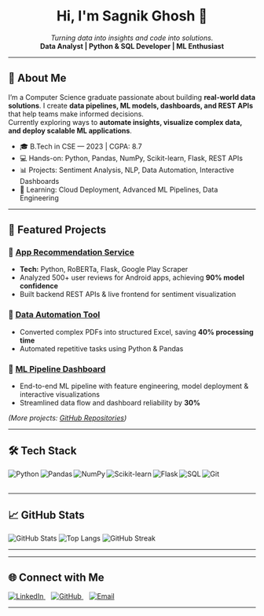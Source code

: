 <h1 align="center">Hi, I'm Sagnik Ghosh 👋</h1>
<p align="center">
  <em>Turning data into insights and code into solutions.</em><br>
  <strong>Data Analyst | Python & SQL Developer | ML Enthusiast</strong>
</p>

---

## 🧩 About Me
I’m a Computer Science graduate passionate about building **real-world data solutions**. I create **data pipelines, ML models, dashboards, and REST APIs** that help teams make informed decisions.  
Currently exploring ways to **automate insights, visualize complex data, and deploy scalable ML applications**.

- 🎓 B.Tech in CSE — 2023 | CGPA: 8.7  
- 💻 Hands-on: Python, Pandas, NumPy, Scikit-learn, Flask, REST APIs  
- 📊 Projects: Sentiment Analysis, NLP, Data Automation, Interactive Dashboards  
- 🌱 Learning: Cloud Deployment, Advanced ML Pipelines, Data Engineering  

---

## 🚀 Featured Projects
### 🔹 [App Recommendation Service](https://github.com/coderSagnikDS/App-Recommendation-Service)
- **Tech:** Python, RoBERTa, Flask, Google Play Scraper  
- Analyzed 500+ user reviews for Android apps, achieving **90% model confidence**  
- Built backend REST APIs & live frontend for sentiment visualization  

### 🔹 [Data Automation Tool](#)
- Converted complex PDFs into structured Excel, saving **40% processing time**  
- Automated repetitive tasks using Python & Pandas  

### 🔹 [ML Pipeline Dashboard](#)
- End-to-end ML pipeline with feature engineering, model deployment & interactive visualizations  
- Streamlined data flow and dashboard reliability by **30%**  

*(More projects: [GitHub Repositories](https://github.com/coderSagnikDS?tab=repositories))*

---

## 🛠️ Tech Stack
<img align="left" alt="Python" src="https://img.shields.io/badge/Python-3776AB?logo=python&logoColor=white" />
<img align="left" alt="Pandas" src="https://img.shields.io/badge/Pandas-150458?logo=pandas&logoColor=white" />
<img align="left" alt="NumPy" src="https://img.shields.io/badge/NumPy-013243?logo=numpy&logoColor=white" />
<img align="left" alt="Scikit-learn" src="https://img.shields.io/badge/Scikit--learn-F7931E?logo=scikit-learn&logoColor=white" />
<img align="left" alt="Flask" src="https://img.shields.io/badge/Flask-000000?logo=flask&logoColor=white" />
<img align="left" alt="SQL" src="https://img.shields.io/badge/SQL-005C84?logo=postgresql&logoColor=white" />
<img align="left" alt="Git" src="https://img.shields.io/badge/Git-F05032?logo=git&logoColor=white" />
<br><br>

---

## 📈 GitHub Stats
![GitHub Stats](https://github-readme-stats.vercel.app/api?username=coderSagnikDS&show_icons=true&theme=radical)
![Top Langs](https://github-readme-stats.vercel.app/api/top-langs/?username=coderSagnikDS&layout=compact&theme=radical)
![GitHub Streak](https://streak-stats.demolab.com/?user=coderSagnikDS&theme=radical)

---

---

## 🌐 Connect with Me
<p align="left">
  <a href="https://www.linkedin.com/in/sagnik-ghosh-80b596367/" target="_blank">
    <img alt="LinkedIn" src="https://img.shields.io/badge/LinkedIn-0A66C2?logo=linkedin&logoColor=white" />
  </a>
  &nbsp;&nbsp;
  <a href="https://github.com/coderSagnikDS" target="_blank">
    <img alt="GitHub" src="https://img.shields.io/badge/GitHub-181717?logo=github&logoColor=white" />
  </a>
  &nbsp;&nbsp;
  <a href="mailto:your-email@example.com" target="_blank">
    <img alt="Email" src="https://img.shields.io/badge/Email-D14836?logo=gmail&logoColor=white" />
  </a>
</p>

---
